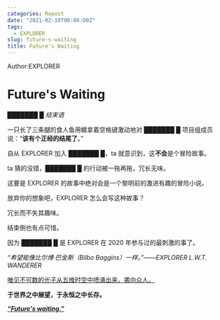 ```yaml
---
categories: Repost
date: "2021-02-19T00:00:00Z"
tags:
  - EXPLORER
slug: future-s-waiting
title: Future's Waiting
---
```


Author:EXPLORER

# Future's Waiting

_███████ █ 结束语_

一只长了三条腿的食人鱼用鳍拿着空格键激动地对 ███████ █ 项目组成员说：“**该有个正经的结尾了**。”

自从 EXPLORER 加入 ███████ █，ta 就意识到，这**不会**是个冒险故事。

ta 猜的没错，███████ █ 的行动被一拖再拖，冗长无味。

这要是 EXPLORER 的故事中绝对会是一个黎明前的激进有趣的冒险小说。

放弃你的想象吧，EXPLORER 怎么会写这种故事？

冗长而不失其趣味。

结束倒也有点可惜。

因为 ███████ █ 是 EXPLORER 在 2020 年参与过的最刺激的事了。

_“希望能像比尔博·巴金斯（Bilbo Baggins）一样。”——EXPLORER L.W.T. WANDERER_

<u>唯见不可数的光子从五维时空中喷涌出来，袭向众人。</u>

**于世界之中展望，于永恒之中长存。**

<u>**_“Future's waiting.”_**</u>

